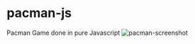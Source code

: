 # pacman-js
Pacman Game done in pure Javascript
![pacman-screenshot](https://user-images.githubusercontent.com/36088352/186028130-d1976798-4187-483c-95c8-e71c8378878f.png)
